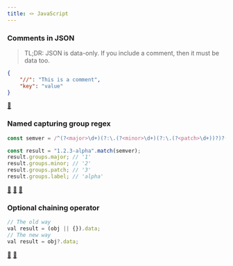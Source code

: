 ```yaml
---
title: 🪢 JavaScript
---
```


### Comments in JSON

> TL;DR: JSON is data-only. If you include a comment, then it must be data too.

```json
{
    "//": "This is a comment",
    "key": "value"
}
```

[🔗](https://www.json.org/json-en.html)

### Named capturing group regex

```js
const semver = /^(?<major>\d+)(?:\.(?<minor>\d+)(?:\.(?<patch>\d+))?)?(?:-(?<label>.+))?$/;

const result = "1.2.3-alpha".match(semver);
result.groups.major; // '1'
result.groups.minor; // '2'
result.groups.patch; // '3'
result.groups.label; // 'alpha'
```

[🔗](https://developer.mozilla.org/en-US/docs/Web/JavaScript/Guide/Regular_Expressions/Groups_and_Backreferences) [🔗](https://caniuse.com/mdn-javascript_builtins_regexp_named_capture_groups) [🔗](https://www.regular-expressions.info/named.html)

### Optional chaining operator

```js
// The old way
val result = (obj || {}).data;
// The new way
val result = obj?.data;
```

[🔗](https://developer.mozilla.org/en-US/docs/Web/JavaScript/Reference/Operators/Optional_chaining) [🔗](https://caniuse.com/mdn-javascript_operators_optional_chaining)
